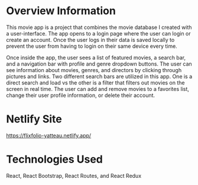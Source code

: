 # Overview Information

This movie app is a project that combines the movie database I created with a user-interface. The app opens to a login page where the user can login or create an account. Once the user logs in their data is saved locally to prevent the user from having to login on their same device every time. 

Once inside the app, the user sees a list of featured movies, a search bar, and a navigation bar with profile and genre dropdown buttons. The user can see information about movies, genres, and directors by clicking through pictures and links. Two different search bars are utilized in this app. One is a direct search and load vs the other is a filter that filters out movies on the screen in real time. The user can add and remove movies to a favorites list, change their user profile information, or delete their account.

# Netlify Site
https://flixfolio-yatteau.netlify.app/

# Technologies Used
React, React Bootstrap, React Routes, and React Redux
